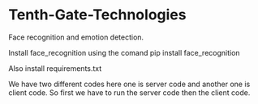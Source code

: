 # Tenth-Gate-Technologies
Face recognition and emotion detection.

Install face_recognition using the comand
pip install face_recognition

Also install requirements.txt


We have two different codes here one is server code and another one is client code. So first we have to run the server code then the client code.
